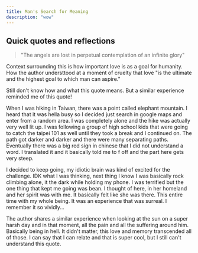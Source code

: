 ```yaml
---
title: Man's Search for Meaning
description: "wow"
---
```


## Quick quotes and reflections

> "The angels are lost in perpetual contemplation of an infinite glory"

Context surrounding this is how important love is as a goal for humanity. How the author understtood at a moment of cruelty that love "is the ultimate and the highest goal to which man can aspire."

Still don't know how and what this quote means. But a similar experience reminded me of this quote!

When I was hiking in Taiwan, there was a point called elephant mountain. I heard that it was hella busy so I decided just search in google maps and enter from a random area. I was completely alone and the hike was actually very well lit up. I was following a group of high school kids that were going to catch the taipei 101 as well until they took a break and I continued on. The path got darker and darker and there were many separating paths. Eventually there was a big red sign in chinese that I did not understand a word. I translated it and it basically told me to f off and the part here gets very steep.

I decided to keep going, my idiotic brain was kind of excited for the challenge. IDK what I was thinking, next thing I know I was basically rock climbing alone, it the dark while holding my phone. I was terrified but the one thing that kept me going was bean. I thought of here, in her homeland and her spirit was with me. It basically felt like she was there. This entire time with my whole being. It was an experience that was surreal. I remember it so vividly...

The author shares a similar experience when looking at the sun on a super harsh day and in that moment, all the pain and all the suffering around him. Basically being in hell. It didn't matter, this love and memory transcended all of those. I can say that I can relate and that is super cool, but I still can't understand this quote.
